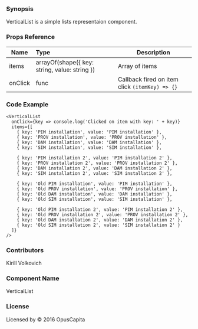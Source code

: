 ### Synopsis

VerticalList is a simple lists representaion component.

### Props Reference

| Name                          | Type                  | Description                                                |
| ------------------------------|:----------------------| -----------------------------------------------------------|
| items | arrayOf(shape({ key: string, value: string }) | Array of items |
| onClick | func | Callback fired on item click `(itemKey) => {}`|

### Code Example

```
<VerticalList 
  onClick={key => console.log('Clicked on item with key: ' + key)}
  items={[
    { key: 'PIM installation', value: 'PIM installation' },
    { key: 'PROV installation', value: 'PROV installation' },
    { key: 'DAM installation', value: 'DAM installation' },
    { key: 'SIM installation', value: 'SIM installation' },
    
    { key: 'PIM installation 2', value: 'PIM installation 2' },
    { key: 'PROV installation 2', value: 'PROV installation 2' },
    { key: 'DAM installation 2', value: 'DAM installation 2' },
    { key: 'SIM installation 2', value: 'SIM installation 2' },
    
    { key: 'Old PIM installation', value: 'PIM installation' },
    { key: 'Old PROV installation', value: 'PROV installation' },
    { key: 'Old DAM installation', value: 'DAM installation' },
    { key: 'Old SIM installation', value: 'SIM installation' },
    
    { key: 'Old PIM installation 2', value: 'PIM installation 2' },
    { key: 'Old PROV installation 2', value: 'PROV installation 2' },
    { key: 'Old DAM installation 2', value: 'DAM installation 2' },
    { key: 'Old SIM installation 2', value: 'SIM installation 2' }
  ]}
/>
```

### Contributors
Kirill Volkovich

### Component Name

VerticalList

### License

Licensed by © 2016 OpusCapita

